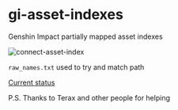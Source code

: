 # gi-asset-indexes

Genshin Impact partially mapped asset indexes

![connect-asset-index](https://cdn.discordapp.com/attachments/140874168110546955/1052950781558530058/AI.png)

 `raw_names.txt` used to try and match path

[Current status](/STATUS.md)

P.S. Thanks to Terax and other people for helping

